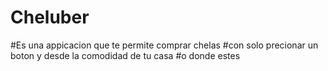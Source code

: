 # Cheluber
#Es una appicacion que te permite comprar chelas 
#con solo precionar un boton y desde la comodidad de tu casa
#o donde estes
